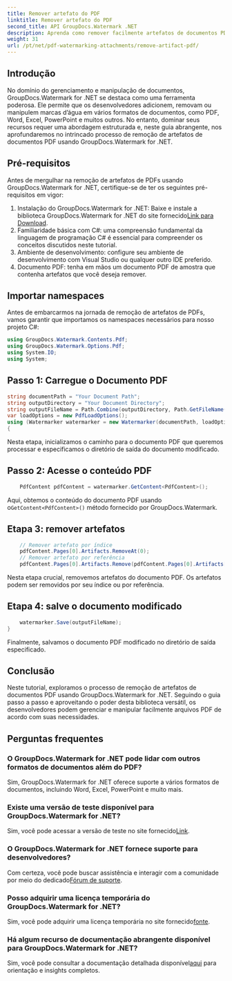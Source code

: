```yaml
---
title: Remover artefato do PDF
linktitle: Remover artefato do PDF
second_title: API GroupDocs.Watermark .NET
description: Aprenda como remover facilmente artefatos de documentos PDF usando GroupDocs.Watermark for .NET. Domine o processo passo a passo com nosso tutorial abrangente.
weight: 31
url: /pt/net/pdf-watermarking-attachments/remove-artifact-pdf/
---
```

## Introdução
No domínio do gerenciamento e manipulação de documentos, GroupDocs.Watermark for .NET se destaca como uma ferramenta poderosa. Ele permite que os desenvolvedores adicionem, removam ou manipulem marcas d’água em vários formatos de documentos, como PDF, Word, Excel, PowerPoint e muitos outros. No entanto, dominar seus recursos requer uma abordagem estruturada e, neste guia abrangente, nos aprofundaremos no intrincado processo de remoção de artefatos de documentos PDF usando GroupDocs.Watermark for .NET.
## Pré-requisitos
Antes de mergulhar na remoção de artefatos de PDFs usando GroupDocs.Watermark for .NET, certifique-se de ter os seguintes pré-requisitos em vigor:
1. Instalação do GroupDocs.Watermark for .NET: Baixe e instale a biblioteca GroupDocs.Watermark for .NET do site fornecido[Link para Download](https://releases.groupdocs.com/Watermark/net/).
2. Familiaridade básica com C#: uma compreensão fundamental da linguagem de programação C# é essencial para compreender os conceitos discutidos neste tutorial.
3. Ambiente de desenvolvimento: configure seu ambiente de desenvolvimento com Visual Studio ou qualquer outro IDE preferido.
4. Documento PDF: tenha em mãos um documento PDF de amostra que contenha artefatos que você deseja remover.

## Importar namespaces
Antes de embarcarmos na jornada de remoção de artefatos de PDFs, vamos garantir que importamos os namespaces necessários para nosso projeto C#:
```csharp
using GroupDocs.Watermark.Contents.Pdf;
using GroupDocs.Watermark.Options.Pdf;
using System.IO;
using System;
```
## Passo 1: Carregue o Documento PDF
```csharp
string documentPath = "Your Document Path";
string outputDirectory = "Your Document Directory";
string outputFileName = Path.Combine(outputDirectory, Path.GetFileName(documentPath));
var loadOptions = new PdfLoadOptions();
using (Watermarker watermarker = new Watermarker(documentPath, loadOptions))
{
```
Nesta etapa, inicializamos o caminho para o documento PDF que queremos processar e especificamos o diretório de saída do documento modificado.
## Passo 2: Acesse o conteúdo PDF
```csharp
    PdfContent pdfContent = watermarker.GetContent<PdfContent>();
```
 Aqui, obtemos o conteúdo do documento PDF usando o`GetContent<PdfContent>()` método fornecido por GroupDocs.Watermark.
## Etapa 3: remover artefatos
```csharp
    // Remover artefato por índice
    pdfContent.Pages[0].Artifacts.RemoveAt(0);
    // Remover artefato por referência
    pdfContent.Pages[0].Artifacts.Remove(pdfContent.Pages[0].Artifacts[0]);
```
Nesta etapa crucial, removemos artefatos do documento PDF. Os artefatos podem ser removidos por seu índice ou por referência.
## Etapa 4: salve o documento modificado
```csharp
    watermarker.Save(outputFileName);
}
```
Finalmente, salvamos o documento PDF modificado no diretório de saída especificado.

## Conclusão
Neste tutorial, exploramos o processo de remoção de artefatos de documentos PDF usando GroupDocs.Watermark for .NET. Seguindo o guia passo a passo e aproveitando o poder desta biblioteca versátil, os desenvolvedores podem gerenciar e manipular facilmente arquivos PDF de acordo com suas necessidades.
## Perguntas frequentes
### O GroupDocs.Watermark for .NET pode lidar com outros formatos de documentos além do PDF?
Sim, GroupDocs.Watermark for .NET oferece suporte a vários formatos de documentos, incluindo Word, Excel, PowerPoint e muito mais.
### Existe uma versão de teste disponível para GroupDocs.Watermark for .NET?
 Sim, você pode acessar a versão de teste no site fornecido[Link](https://releases.groupdocs.com/).
### O GroupDocs.Watermark for .NET fornece suporte para desenvolvedores?
 Com certeza, você pode buscar assistência e interagir com a comunidade por meio do dedicado[Fórum de suporte](https://forum.groupdocs.com/c/watermark/19).
### Posso adquirir uma licença temporária do GroupDocs.Watermark for .NET?
 Sim, você pode adquirir uma licença temporária no site fornecido[fonte](https://purchase.groupdocs.com/temporary-license/).
### Há algum recurso de documentação abrangente disponível para GroupDocs.Watermark for .NET?
 Sim, você pode consultar a documentação detalhada disponível[aqui](https://tutorials.groupdocs.com/Watermark/net/) para orientação e insights completos.